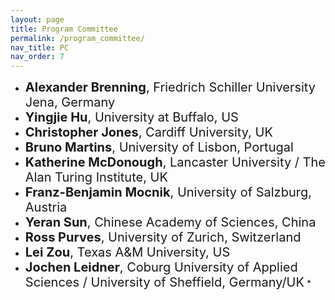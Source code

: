```yaml
---
layout: page
title: Program Committee
permalink: /program_committee/
nav_title: PC
nav_order: 7
---
```


<!--
* <span style="font-size:20px;"><strong>Andrea Ballatore</strong>, King’s College London, UK 
* <span style="font-size:20px;"><strong>Carmen Brando</strong>, EHESS Paris, France</span>
* <span style="font-size:20px;"><strong>Tao Cheng</strong>, UCL, UK</span> -->
* <span style="font-size:20px;"><strong>Alexander Brenning</strong>, Friedrich Schiller University Jena, Germany</span>
* <span style="font-size:20px;"><strong>Yingjie Hu</strong>, University at Buffalo, US</span>
* <span style="font-size:20px;"><strong>Christopher Jones</strong>, Cardiff University, UK</span>
* <span style="font-size:20px;"><strong>Bruno Martins</strong>, University of Lisbon, Portugal</span>
* <span style="font-size:20px;"><strong>Katherine McDonough</strong>, Lancaster University / The Alan Turing Institute, UK</span>
* <span style="font-size:20px;"><strong>Franz-Benjamin Mocnik</strong>, University of Salzburg, Austria </span>
* <span style="font-size:20px;"><strong>Yeran Sun</strong>, Chinese Academy of Sciences, China</span>
* <span style="font-size:20px;"><strong>Ross Purves</strong>, University of Zurich, Switzerland </span>
* <span style="font-size:20px;"><strong>Lei Zou</strong>, Texas A&M University, US</span>
* <span style="font-size:20px;"><strong>Jochen Leidner</strong>, Coburg University of Applied Sciences / University of Sheffield, Germany/UK</span> * <span style="font-size:20px;">
<!--
* <span style="font-size:20px;"><strong>Stef De Sabbata</strong>, University of Leicester, UK</span> 
* <span style="font-size:20px;"><strong>Lina Stein</strong>, University of Potsdam, Germany</span>
* <span style="font-size:20px;"><strong>May Yuan</strong>, University of Texas at Dallas, US</span>
* <span style="font-size:20px;"><strong>René Westerholt</strong>, Dortmund University, Germany</span>
* <span style="font-size:20px;"><strong>Zhiyong Zhou</strong>, University of Zurich, Switzerland</span>
* <span style="font-size:20px;"><strong>Lei Zou</strong>, Texas A&M University, US</span>
 -->




